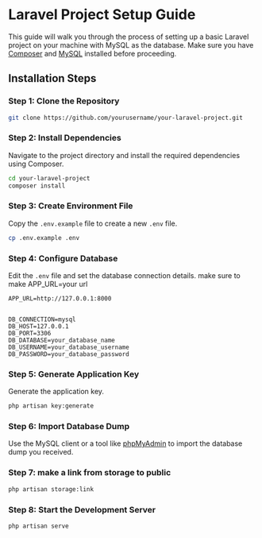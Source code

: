 # Laravel Project Setup Guide

This guide will walk you through the process of setting up a basic Laravel project on your machine with MySQL as the database. Make sure you have [Composer](https://getcomposer.org/) and [MySQL](https://dev.mysql.com/downloads/) installed before proceeding.

## Installation Steps

### Step 1: Clone the Repository

```bash
git clone https://github.com/yourusername/your-laravel-project.git
```

### Step 2: Install Dependencies

Navigate to the project directory and install the required dependencies using Composer.

```bash
cd your-laravel-project
composer install
```

### Step 3: Create Environment File

Copy the `.env.example` file to create a new `.env` file.

```bash
cp .env.example .env
```

### Step 4: Configure Database

Edit the `.env` file and set the database connection details.
make sure to make APP_URL=your url 

```env
APP_URL=http://127.0.0.1:8000 


DB_CONNECTION=mysql
DB_HOST=127.0.0.1
DB_PORT=3306
DB_DATABASE=your_database_name
DB_USERNAME=your_database_username
DB_PASSWORD=your_database_password
```

### Step 5: Generate Application Key

Generate the application key.

```bash
php artisan key:generate
```

### Step 6: Import Database Dump

Use the MySQL client or a tool like [phpMyAdmin](https://www.phpmyadmin.net/) to import the database dump you received.



### Step 7: make a link from storage to public

```bash
php artisan storage:link
```


### Step 8: Start the Development Server

```bash
php artisan serve
```

